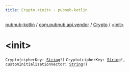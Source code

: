 ```yaml
---
title: Crypto.<init> - pubnub-kotlin
---
```


[pubnub-kotlin](../../index.html) / [com.pubnub.api.vendor](../index.html) / [Crypto](index.html) / [&lt;init&gt;](./-init-.html)

# &lt;init&gt;

`Crypto(cipherKey: `[`String`](https://kotlinlang.org/api/latest/jvm/stdlib/kotlin/-string/index.html)`!)`
`Crypto(cipherKey: `[`String`](https://kotlinlang.org/api/latest/jvm/stdlib/kotlin/-string/index.html)`!, customInitializationVector: `[`String`](https://kotlinlang.org/api/latest/jvm/stdlib/kotlin/-string/index.html)`!)`